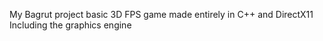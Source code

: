 My Bagrut project basic 3D FPS game made entirely in C++ and DirectX11 Including the graphics engine
